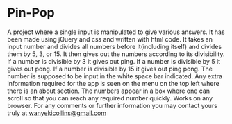 # Pin-Pop
A project where a single input is manipulated to give various answers.
It has been made using jQuery and css and written with html code.
It takes an input number and divides all numbers before it(including itself) and divides them by 5, 3, or 15.
It then gives out the numbers according to its divisibility.
If a number is divisible by 3 it gives out ping.
If a number is divisible by 5 it gives out pong.
If a number is divisible by 15 it gives out ping pong.
The number is supposed to be input in the white space bar indicated.
Any extra information required for the app is seen on the menu on the top left where there is an about section.
The numbers appear in a box where one can scroll so that you can reach any required number quickly.
Works on any browser.
For any comments or further information you may contact yours truly at wanyekicollins@gmail.com
